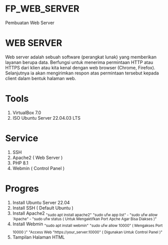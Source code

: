 # FP_WEB_SERVER
Pembuatan Web Server

# WEB SERVER
Web server adalah sebuah software (perangkat lunak) yang memberikan layanan berupa data. Berfungsi untuk menerima permintaan HTTP atau HTTPS dari klien atau kita kenal dengan web browser (Chrome, Firefox). Selanjutnya ia akan mengirimkan respon atas permintaan tersebut kepada client dalam bentuk halaman web.

# Tools
1. VirtualBox 7.0
2. ISO Ubuntu Server 22.04.03 LTS

# Service
1. SSH
2. Apache2 ( Web Server )
3. PHP 8.1
4. Webmin ( Control Panel )

# Progres
1. Install Ubuntu Server 22.04
2. Install SSH ( Default Ubuntu )
3. Install Apache2
      <sub>"sudo apt install apache2"</sub>
      <sub>"sudo ufw app list" - "sudo ufw allow 'Apache" - "sudo ufw status ( Untuk Mengaktifkan Port Apche Agar Bisa Diakses )"</sub>
4. Install Webmin
      <sub>"sudo apt install webmin"</sub>
      <sub>"sudo ufw allow 10000" ( Mengakses Port 10000 )"</sub>
      <sub>"Access Web "https://your_server:10000" ( Digunakan Untuk Control Panel )"</sub>
5. Tampilan Halaman HTML
   
